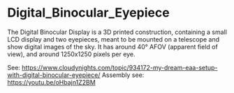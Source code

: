 # Digital_Binocular_Eyepiece

The Digital Binocular Display is a 3D printed construction, containing a small LCD display and two eyepieces, meant to be mounted on a telescope and show digital images of the sky. It has around 40° AFOV (apparent field of view), and around 1250x1250 pixels per eye. 

See: https://www.cloudynights.com/topic/934172-my-dream-eaa-setup-with-digital-binocular-eyepiece/
Assembly see: https://youtu.be/oHbajn1Z2BM